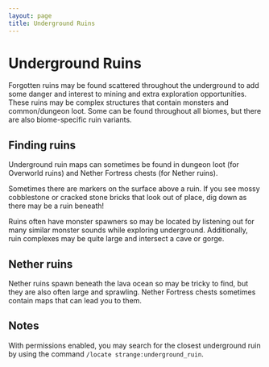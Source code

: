 ```yaml
---
layout: page
title: Underground Ruins
---
```


# Underground Ruins

Forgotten ruins may be found scattered throughout the underground to add some danger and interest to mining and extra exploration opportunities. These ruins may be complex structures that contain monsters and common/dungeon loot. Some can be found throughout all biomes, but there are also biome-specific ruin variants.

## Finding ruins

Underground ruin maps can sometimes be found in dungeon loot (for Overworld ruins) and Nether Fortress chests (for Nether ruins).

Sometimes there are markers on the surface above a ruin.  If you see mossy cobblestone or cracked stone bricks that look out of place, dig down as there may be a ruin beneath!

Ruins often have monster spawners so may be located by listening out for many similar monster sounds while exploring underground. Additionally, ruin complexes may be quite large and intersect a cave or gorge.

## Nether ruins

Nether ruins spawn beneath the lava ocean so may be tricky to find, but they are also often large and sprawling.  Nether Fortress chests sometimes contain maps that can lead you to them.

## Notes

With permissions enabled, you may search for the closest underground ruin by using the command `/locate strange:underground_ruin`.